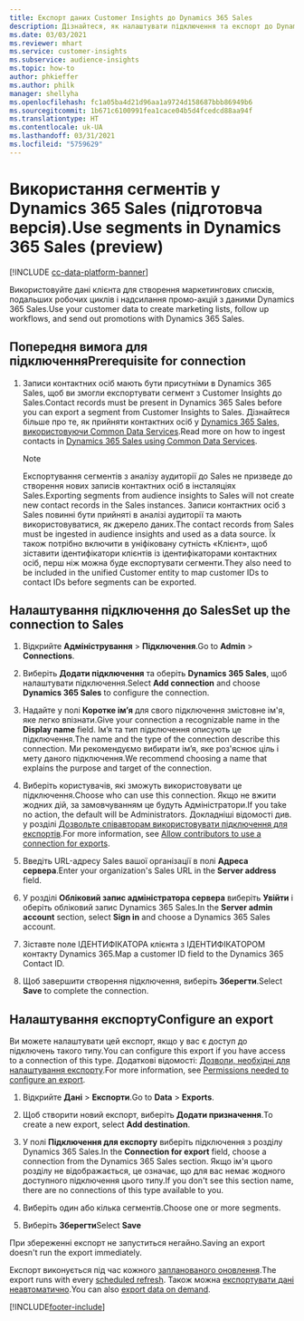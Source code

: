 ```yaml
---
title: Експорт даних Customer Insights до Dynamics 365 Sales
description: Дізнайтеся, як налаштувати підключення та експорт до Dynamics 365 Sales.
ms.date: 03/03/2021
ms.reviewer: mhart
ms.service: customer-insights
ms.subservice: audience-insights
ms.topic: how-to
author: phkieffer
ms.author: philk
manager: shellyha
ms.openlocfilehash: fc1a05ba4d21d96aa1a9724d158687bbb86949b6
ms.sourcegitcommit: 1b671c6100991fea1cace04b5d4fcedcd88aa94f
ms.translationtype: HT
ms.contentlocale: uk-UA
ms.lasthandoff: 03/31/2021
ms.locfileid: "5759629"
---
```

# <a name="use-segments-in-dynamics-365-sales-preview"></a><span data-ttu-id="1b628-103">Використання сегментів у Dynamics 365 Sales (підготовча версія).</span><span class="sxs-lookup"><span data-stu-id="1b628-103">Use segments in Dynamics 365 Sales (preview)</span></span>

[!INCLUDE [cc-data-platform-banner](../includes/cc-data-platform-banner.md)]

<span data-ttu-id="1b628-104">Використовуйте дані клієнта для створення маркетингових списків, подальших робочих циклів і надсилання промо-акцій з даними Dynamics 365 Sales.</span><span class="sxs-lookup"><span data-stu-id="1b628-104">Use your customer data to create marketing lists, follow up workflows, and send out promotions with Dynamics 365 Sales.</span></span>

## <a name="prerequisite-for-connection"></a><span data-ttu-id="1b628-105">Попередня вимога для підключення</span><span class="sxs-lookup"><span data-stu-id="1b628-105">Prerequisite for connection</span></span>

1. <span data-ttu-id="1b628-106">Записи контактних осіб мають бути присутніми в Dynamics 365 Sales, щоб ви змогли експортувати сегмент з Customer Insights до Sales.</span><span class="sxs-lookup"><span data-stu-id="1b628-106">Contact records must be present in Dynamics 365 Sales before you can export a segment from Customer Insights to Sales.</span></span> <span data-ttu-id="1b628-107">Дізнайтеся більше про те, як прийняти контактних осіб у [Dynamics 365 Sales, використовуючи Common Data Services](connect-power-query.md).</span><span class="sxs-lookup"><span data-stu-id="1b628-107">Read more on how to ingest contacts in [Dynamics 365 Sales using Common Data Services](connect-power-query.md).</span></span>

   > [!NOTE]
   > <span data-ttu-id="1b628-108">Експортування сегментів з аналізу аудиторії до Sales не призведе до створення нових записів контактних осіб в інсталяціях Sales.</span><span class="sxs-lookup"><span data-stu-id="1b628-108">Exporting segments from audience insights to Sales will not create new contact records in the Sales instances.</span></span> <span data-ttu-id="1b628-109">Записи контактних осіб з Sales повинні бути прийняті в аналізі аудиторії та мають використовуватися, як джерело даних.</span><span class="sxs-lookup"><span data-stu-id="1b628-109">The contact records from Sales must be ingested in audience insights and used as a data source.</span></span> <span data-ttu-id="1b628-110">Їх також потрібно включити в уніфіковану сутність «Клієнт», щоб зіставити ідентифікатори клієнтів із ідентифікаторами контактних осіб, перш ніж можна буде експортувати сегменти.</span><span class="sxs-lookup"><span data-stu-id="1b628-110">They also need to be included in the unified Customer entity to map customer IDs to contact IDs before segments can be exported.</span></span>

## <a name="set-up-the-connection-to-sales"></a><span data-ttu-id="1b628-111">Налаштування підключення до Sales</span><span class="sxs-lookup"><span data-stu-id="1b628-111">Set up the connection to Sales</span></span>

1. <span data-ttu-id="1b628-112">Відкрийте **Адміністрування** > **Підключення**.</span><span class="sxs-lookup"><span data-stu-id="1b628-112">Go to **Admin** > **Connections**.</span></span>

1. <span data-ttu-id="1b628-113">Виберіть **Додати підключення** та оберіть **Dynamics 365 Sales**, щоб налаштувати підключення.</span><span class="sxs-lookup"><span data-stu-id="1b628-113">Select **Add connection** and choose **Dynamics 365 Sales** to configure the connection.</span></span>

1. <span data-ttu-id="1b628-114">Надайте у полі **Коротке ім’я** для свого підключення змістовне ім'я, яке легко впізнати.</span><span class="sxs-lookup"><span data-stu-id="1b628-114">Give your connection a recognizable name in the **Display name** field.</span></span> <span data-ttu-id="1b628-115">Ім’я та тип підключення описують це підключення.</span><span class="sxs-lookup"><span data-stu-id="1b628-115">The name and the type of the connection describe this connection.</span></span> <span data-ttu-id="1b628-116">Ми рекомендуємо вибирати ім’я, яке роз'яснює ціль і мету даного підключення.</span><span class="sxs-lookup"><span data-stu-id="1b628-116">We recommend choosing a name that explains the purpose and target of the connection.</span></span>

1. <span data-ttu-id="1b628-117">Виберіть користувачів, які зможуть використовувати це підключення.</span><span class="sxs-lookup"><span data-stu-id="1b628-117">Choose who can use this connection.</span></span> <span data-ttu-id="1b628-118">Якщо не вжити жодних дій, за замовчуванням це будуть Адміністратори.</span><span class="sxs-lookup"><span data-stu-id="1b628-118">If you take no action, the default will be Administrators.</span></span> <span data-ttu-id="1b628-119">Докладніші відомості див. у розділі [Дозвольте співавторам використовувати підключення для експортів](connections.md#allow-contributors-to-use-a-connection-for-exports).</span><span class="sxs-lookup"><span data-stu-id="1b628-119">For more information, see [Allow contributors to use a connection for exports](connections.md#allow-contributors-to-use-a-connection-for-exports).</span></span>

1. <span data-ttu-id="1b628-120">Введіть URL-адресу Sales вашої організації в полі **Адреса сервера**.</span><span class="sxs-lookup"><span data-stu-id="1b628-120">Enter your organization's Sales URL in the **Server address** field.</span></span>

1. <span data-ttu-id="1b628-121">У розділі **Обліковий запис адміністратора сервера** виберіть **Увійти** і оберіть обліковий запис Dynamics 365 Sales.</span><span class="sxs-lookup"><span data-stu-id="1b628-121">In the **Server admin account** section, select **Sign in** and choose a Dynamics 365 Sales account.</span></span>

1. <span data-ttu-id="1b628-122">Зіставте поле ІДЕНТИФІКАТОРА клієнта з ІДЕНТИФІКАТОРОМ контакту Dynamics 365.</span><span class="sxs-lookup"><span data-stu-id="1b628-122">Map a customer ID field to the Dynamics 365 Contact ID.</span></span>

1. <span data-ttu-id="1b628-123">Щоб завершити створення підключення, виберіть **Зберегти**.</span><span class="sxs-lookup"><span data-stu-id="1b628-123">Select **Save** to complete the connection.</span></span> 

## <a name="configure-an-export"></a><span data-ttu-id="1b628-124">Налаштування експорту</span><span class="sxs-lookup"><span data-stu-id="1b628-124">Configure an export</span></span>

<span data-ttu-id="1b628-125">Ви можете налаштувати цей експорт, якщо у вас є доступ до підключень такого типу.</span><span class="sxs-lookup"><span data-stu-id="1b628-125">You can configure this export if you have access to a connection of this type.</span></span> <span data-ttu-id="1b628-126">Додаткові відомості: [Дозволи, необхідні для налаштування експорту](export-destinations.md#set-up-a-new-export).</span><span class="sxs-lookup"><span data-stu-id="1b628-126">For more information, see [Permissions needed to configure an export](export-destinations.md#set-up-a-new-export).</span></span>

1. <span data-ttu-id="1b628-127">Відкрийте **Дані** > **Експорти**.</span><span class="sxs-lookup"><span data-stu-id="1b628-127">Go to **Data** > **Exports**.</span></span>

1. <span data-ttu-id="1b628-128">Щоб створити новий експорт, виберіть **Додати призначення**.</span><span class="sxs-lookup"><span data-stu-id="1b628-128">To create a new export, select **Add destination**.</span></span>

1. <span data-ttu-id="1b628-129">У полі **Підключення для експорту** виберіть підключення з розділу Dynamics 365 Sales.</span><span class="sxs-lookup"><span data-stu-id="1b628-129">In the **Connection for export** field, choose a connection from the Dynamics 365 Sales section.</span></span> <span data-ttu-id="1b628-130">Якщо ім'я цього розділу не відображається, це означає, що для вас немає жодного доступного підключення цього типу.</span><span class="sxs-lookup"><span data-stu-id="1b628-130">If you don't see this section name, there are no connections of this type available to you.</span></span>

1. <span data-ttu-id="1b628-131">Виберіть один або кілька сегментів.</span><span class="sxs-lookup"><span data-stu-id="1b628-131">Choose one or more segments.</span></span>

1. <span data-ttu-id="1b628-132">Виберіть **Зберегти**</span><span class="sxs-lookup"><span data-stu-id="1b628-132">Select **Save**</span></span>

<span data-ttu-id="1b628-133">При збереженні експорт не запуститься негайно.</span><span class="sxs-lookup"><span data-stu-id="1b628-133">Saving an export doesn't run the export immediately.</span></span>

<span data-ttu-id="1b628-134">Експорт виконується під час кожного [запланованого оновлення](system.md#schedule-tab).</span><span class="sxs-lookup"><span data-stu-id="1b628-134">The export runs with every [scheduled refresh](system.md#schedule-tab).</span></span> <span data-ttu-id="1b628-135">Також можна [експортувати дані неавтоматично](export-destinations.md#run-exports-on-demand).</span><span class="sxs-lookup"><span data-stu-id="1b628-135">You can also [export data on demand](export-destinations.md#run-exports-on-demand).</span></span> 

[!INCLUDE[footer-include](../includes/footer-banner.md)]
